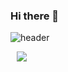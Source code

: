 ### Hi there 👋
![header](https://capsule-render.vercel.app/api?type=waving)
<div>
    <img 
        src="https://img.shields.io/github/followers/min050410?style=social"
        style="height : auto; margin-left : 10px; margin-right : 10px;"/>
</div>

<!--
**min050410/min050410** is a ✨ _special_ ✨ repository because its `README.md` (this file) appears on your GitHub profile.

Here are some ideas to get you started:

- 🔭 I’m currently working on ...
- 🌱 I’m currently learning ...
- 👯 I’m looking to collaborate on ...
- 🤔 I’m looking for help with ...
- 💬 Ask me about ...
- 📫 How to reach me: ...
- 😄 Pronouns: ...
- ⚡ Fun fact: ...
-->
